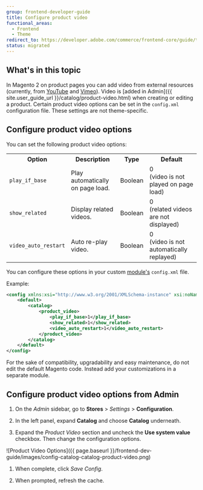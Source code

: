 ```yaml
---
group: frontend-developer-guide
title: Configure product video
functional_areas:
  - Frontend
  - Theme
redirect_to: https://developer.adobe.com/commerce/frontend-core/guide/themes/product-video/
status: migrated
---
```


## What's in this topic

In Magento 2 on product pages you can add video from external resources (currently, from [YouTube](https://youtube.com) and [Vimeo](https://vimeo.com/)). Video is [added in Admin]({{ site.user_guide_url }}/catalog/product-video.html) when creating or editing a product.
Certain product video options can be set in the `config.xml` configuration file. These settings are not theme-specific.

## Configure product video options

You can set the following product video options:

<table>
  <tbody>
    <tr>
      <th>Option</th>
      <th>Description</th>
      <th colspan="1">Type</th>
      <th>Default</th>
    </tr>
    <tr>
      <td colspan="1">
        <code>play_if_base</code>
      </td>
      <td colspan="1">Play automatically on page load.</td>
      <td colspan="1">
        Boolean
      </td>
      <td colspan="1">
        0 <br />
(video is not played on page load)
      </td>
    </tr>
    <tr>
      <td colspan="1">
        <code>show_related</code>
      </td>
      <td colspan="1">Display related videos.</td>
      <td colspan="1">
Boolean
      </td>
<td>
0 <br />
(related videos are not displayed)
</td>
    </tr>
    <tr>
      <td colspan="1">
        <code>video_auto_restart</code>
      </td>
      <td colspan="1">Auto re-play video.</td>
      <td colspan="1">
Boolean
      </td>
<td>
0 <br />
(video is not automatically replayed)
</td>
    </tr>
  </tbody>
</table>

You can configure these options in your custom [module's](https://glossary.magento.com/module) `config.xml` file.

Example:

```xml
<config xmlns:xsi="http://www.w3.org/2001/XMLSchema-instance" xsi:noNamespaceSchemaLocation="urn:magento:module:Magento_Store:etc/config.xsd">
    <default>
        <catalog>
            <product_video>
                <play_if_base>1</play_if_base>
                <show_related>1</show_related>
                <video_auto_restart>1</video_auto_restart>
            </product_video>
        </catalog>
    </default>
</config>
```

For the sake of compatibility, upgradability and easy maintenance, do not edit the default Magento code. Instead add your customizations in a separate module.

## Configure product video options from Admin

1. On the _Admin_ sidebar, go to **Stores** > _Settings_ > **Configuration**.

1. In the left panel, expand **Catalog** and choose **Catalog** underneath.

1. Expand the _Product Video_ section and uncheck the **Use system value** checkbox. Then change the configuration options.

![Product Video Options]({{ page.baseurl }}/frontend-dev-guide/images/config-catalog-catalog-product-video.png)

1. When complete, click _Save Config_.

1. When prompted, refresh the cache.
